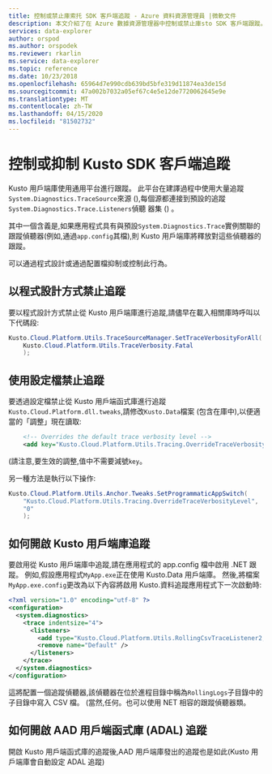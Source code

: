 ```yaml
---
title: 控制或禁止庫索托 SDK 客戶端追蹤 - Azure 資料資源管理員 |微軟文件
description: 本文介紹了在 Azure 數據資源管理器中控制或禁止庫sto SDK 客戶端跟蹤。
services: data-explorer
author: orspod
ms.author: orspodek
ms.reviewer: rkarlin
ms.service: data-explorer
ms.topic: reference
ms.date: 10/23/2018
ms.openlocfilehash: 65964d7e990cdb639bd5bfe319d11874ea3de15d
ms.sourcegitcommit: 47a002b7032a05ef67c4e5e12de7720062645e9e
ms.translationtype: MT
ms.contentlocale: zh-TW
ms.lasthandoff: 04/15/2020
ms.locfileid: "81502732"
---
```

# <a name="controlling-or-suppressing-kusto-sdk-client-side-tracing"></a>控制或抑制 Kusto SDK 客戶端追蹤

Kusto 用戶端庫使用通用平台進行跟蹤。 此平台在建譯過程中使用大量追蹤`System.Diagnostics.TraceSource`來源 (),每個源都連接到預設的追蹤`System.Diagnostics.Trace.Listeners`偵聽 器集 () 。

其中一個含義是,如果應用程式具有與預設`System.Diagnostics.Trace`實例關聯的跟蹤偵聽器(例如,通過`app.config`其檔),則 Kusto 用戶端庫將釋放對這些偵聽器的跟蹤。

可以通過程式設計或通過配置檔抑制或控制此行為。

## <a name="suppress-tracing-programmatically"></a>以程式設計方式禁止追蹤

要以程式設計方式禁止從 Kusto 用戶端庫進行追蹤,請儘早在載入相關庫時呼叫以下代碼段:

```csharp
Kusto.Cloud.Platform.Utils.TraceSourceManager.SetTraceVerbosityForAll(
    Kusto.Cloud.Platform.Utils.TraceVerbosity.Fatal
    );
```

## <a name="suppressing-tracing-by-using-a-config-file"></a>使用設定檔禁止追蹤

要透過設定檔禁止從 Kusto 用戶端函式庫進行追蹤`Kusto.Cloud.Platform.dll.tweaks`,請修改`Kusto.Data`檔案 (包含在庫中),以便適當的「調整」現在讀取:

```xml
    <!-- Overrides the default trace verbosity level -->
    <add key="Kusto.Cloud.Platform.Utils.Tracing.OverrideTraceVerbosityLevel" value="0" />
```

(請注意,要生效的調整,值中不需要減號`key`。

另一種方法是執行以下操作:

```csharp
Kusto.Cloud.Platform.Utils.Anchor.Tweaks.SetProgrammaticAppSwitch(
    "Kusto.Cloud.Platform.Utils.Tracing.OverrideTraceVerbosityLevel",
    "0"
    );
```

## <a name="how-to-enable-the-kusto-client-libraries-tracing"></a>如何開啟 Kusto 用戶端庫追蹤

要啟用從 Kusto 用戶端庫中追蹤,請在應用程式的 app.config 檔中啟用 .NET 跟蹤。 例如,假設應用程式`MyApp.exe`正在使用 Kusto.Data 用戶端庫。 然後,將檔案`MyApp.exe.config`更改為以下內容將啟用 Kusto.資料追蹤應用程式下一次啟動時:

```xml
<?xml version="1.0" encoding="utf-8" ?>
<configuration>
  <system.diagnostics>
    <trace indentsize="4">
      <listeners>
        <add type="Kusto.Cloud.Platform.Utils.RollingCsvTraceListener2, Kusto.Cloud.Platform" name="RollingCsvTraceListener" initializeData="RollingLogs" />
        <remove name="Default" />
      </listeners>
    </trace>
  </system.diagnostics>
</configuration>
``` 

這將配置一個追蹤偵聽器,該偵聽器在位於進程目錄中稱為`RollingLogs`子目錄中的子目錄中寫入 CSV 檔。 (當然,任何。也可以使用 NET 相容的跟蹤偵聽器類。 

## <a name="how-to-enable-the-aad-client-libraries-adal-tracing"></a>如何開啟 AAD 用戶端函式庫 (ADAL) 追蹤

開啟 Kusto 用戶端函式庫的追蹤後,AAD 用戶端庫發出的追蹤也是如此(Kusto 用戶端庫會自動設定 ADAL 追蹤)

